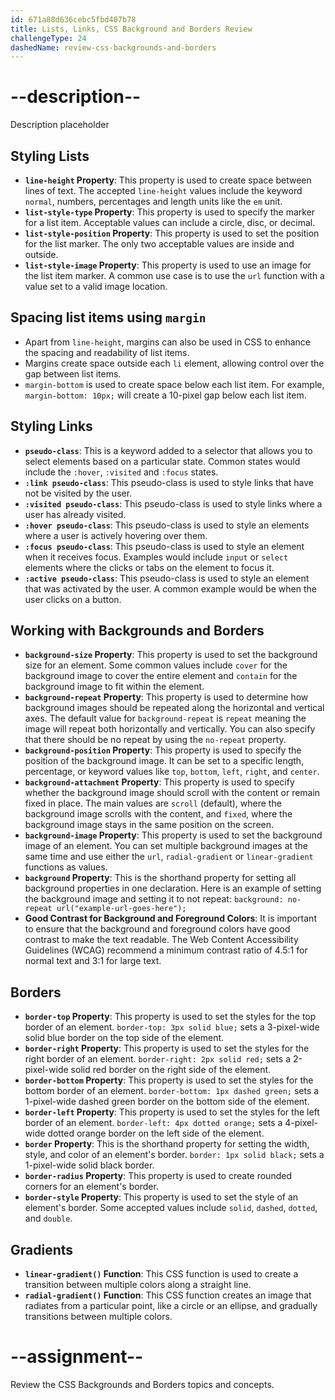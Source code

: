 ```yaml
---
id: 671a88d636cebc5fbd407b78
title: Lists, Links, CSS Background and Borders Review
challengeType: 24
dashedName: review-css-backgrounds-and-borders
---
```


# --description--

Description placeholder

## Styling Lists

- **`line-height` Property**: This property is used to create space between lines of text. The accepted `line-height` values include the keyword `normal`, numbers, percentages and length units like the `em` unit.
- **`list-style-type` Property**: This property is used to specify the marker for a list item. Acceptable values can include a circle, disc, or decimal.
- **`list-style-position` Property**: This property is used to set the position for the list marker. The only two acceptable values are inside and outside.
- **`list-style-image` Property**: This property is used to use an image for the list item marker. A common use case is to use the `url` function with a value set to a valid image location.

## Spacing list items using `margin`

- Apart from `line-height`, margins can also be used in CSS to enhance the spacing and readability of list items.
- Margins create space outside each `li` element, allowing control over the gap between list items.
- `margin-bottom` is used to create space below each list item. For example, `margin-bottom: 10px;` will create a 10-pixel gap below each list item.

## Styling Links

- **`pseudo-class`**: This is a keyword added to a selector that allows you to select elements based on a particular state. Common states would include the `:hover`, `:visited` and `:focus` states.
- **`:link pseudo-class`**: This pseudo-class is used to style links that have not be visited by the user.
- **`:visited pseudo-class`**: This pseudo-class is used to style links where a user has already visited.
- **`:hover pseudo-class`**: This pseudo-class is used to style an elements where a user is actively hovering over them.
- **`:focus pseudo-class`**: This pseudo-class is used to style an element when it receives focus. Examples would include `input` or `select` elements where the clicks or tabs on the element to focus it.
- **`:active pseudo-class`**: This pseudo-class is used to style an element that was activated by the user. A common example would be when the user clicks on a button.

## Working with Backgrounds and Borders

- **`background-size` Property**: This property is used to set the background size for an element. Some common values include `cover` for the background image to cover the entire element and `contain` for the background image to fit within the element.
- **`background-repeat` Property**: This property is used to determine how background images should be repeated along the horizontal and vertical axes. The default value for `background-repeat` is `repeat` meaning the image will repeat both horizontally and vertically. You can also specify that there should be no repeat by using the `no-repeat` property.
- **`background-position` Property**: This property is used to specify the position of the background image. It can be set to a specific length, percentage, or keyword values like `top`, `bottom`, `left`, `right`, and `center`.
- **`background-attachment` Property**: This property is used to specify whether the background image should scroll with the content or remain fixed in place. The main values are `scroll` (default), where the background image scrolls with the content, and `fixed`, where the background image stays in the same position on the screen.
- **`background-image` Property**: This property is used to set the background image of an element. You can set multiple background images at the same time and use either the `url`, `radial-gradient` or `linear-gradient` functions as values.
- **`background` Property**: This is the shorthand property for setting all background properties in one declaration. Here is an example of setting the background image and setting it to not repeat: `background: no-repeat url("example-url-goes-here");`
- **Good Contrast for Background and Foreground Colors**: It is important to ensure that the background and foreground colors have good contrast to make the text readable. The Web Content Accessibility Guidelines (WCAG) recommend a minimum contrast ratio of 4.5:1 for normal text and 3:1 for large text.

## Borders

- **`border-top` Property**: This property is used to set the styles for the top border of an element. `border-top: 3px solid blue;` sets a 3-pixel-wide solid blue border on the top side of the element.
- **`border-right` Property**: This property is used to set the styles for the right border of an element. `border-right: 2px solid red;` sets a 2-pixel-wide solid red border on the right side of the element.
- **`border-bottom` Property**: This property is used to set the styles for the bottom border of an element. `border-bottom: 1px dashed green;` sets a 1-pixel-wide dashed green border on the bottom side of the element.
- **`border-left` Property**: This property is used to set the styles for the left border of an element. `border-left: 4px dotted orange;` sets a 4-pixel-wide dotted orange border on the left side of the element.
- **`border` Property**: This is the shorthand property for setting the width, style, and color of an element's border. `border: 1px solid black;` sets a 1-pixel-wide solid black border.
- **`border-radius` Property**: This property is used to create rounded corners for an element's border.
- **`border-style` Property**: This property is used to set the style of an element's border. Some accepted values include `solid`, `dashed`, `dotted`, and `double`.

## Gradients

- **`linear-gradient()` Function**: This CSS function is used to create a transition between multiple colors along a straight line. 
- **`radial-gradient()` Function**: This CSS function creates an image that radiates from a particular point, like a circle or an ellipse, and gradually transitions between multiple colors.

# --assignment--

Review the CSS Backgrounds and Borders topics and concepts.
